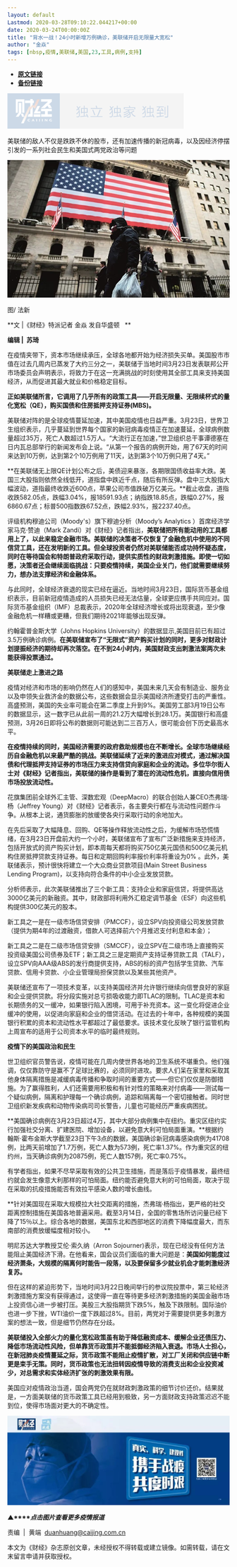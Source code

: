 ```yaml
---
layout: default
Lastmod: 2020-03-28T09:10:22.044217+00:00
date: 2020-03-24T00:00:00Z
title: "背水一战！24小时新增万例确诊，美联储开启无限量大宽松"
author: "金焱"
tags: [nbsp,疫情,美联储,美国,23,工具,病例,支持]
---
```


* [**原文链接**](https://mp.weixin.qq.com/s/jba5gt_yyUrv0avXah5G9Q)
* [**备份链接**](http://archive.today/Kjavk)


![](/images/post/77e6cfb5c7ef66e00d9bd04f74961594.jpg)

美联储的敌人不仅是跌跌不休的股市，还有加速传播的新冠病毒，以及因经济停摆引发的一系列社会民生和美国式两党政治等问题

![](/images/post/6368739c304852693faf2beda9d74a84.jpg)

图/ 法新

**文 |《财经》特派记者 金焱 发自华盛顿   **

**编辑 |  苏琦**

在疫情夹带下，资本市场继续承压，全球各地都开始为经济损失买单。美国股市市值在过去几周内已蒸发了大约三分之一，美联储于当地时间3月23日发表联邦公开市场委员会声明表示，将致力于在这一充满挑战的时刻使用其全部工具来支持美国经济，从而促进其最大就业和价格稳定目标。

**正如美联储所言，它调用了几乎所有的政策工具——开启无限量、无限续杯式的量化宽松（QE），购买国债和住房抵押支持证券(MBS)。**

美联储对阵的是全球疫情蔓延加速，其中美国疫情也日益严重。3月23日，世界卫生组织表示，几乎蔓延到世界每个国家的新冠病毒疫情正在加速蔓延，全球病例数量超过35万，死亡人数超过1.5万人。“大流行正在加速，”世卫组织总干事谭德塞在日内瓦总部举行的新闻发布会上说。“从第一个报告的病例开始，用了67天的时间来达到10万例，达到第2个10万例用了11天，达到第3个10万例只用了4天。”     

**在美联储无上限QE计划公布之后，美债迎来暴涨，各期限国债收益率大跌。美国三大股指则依然全线低开，道指盘中跌近千点，随后有所反弹。盘中三大股指大幅波动，道指最终收跌近600点，苹果公司市值跌破万亿美元。**截止收盘，道指收跌582.05点，跌幅3.04%，报18591.93点；纳指跌18.85点，跌幅0.27%，报6860.67点；标普500指数跌67.52点，跌幅2.93%，报2237.40点。

评级机构穆迪公司（Moody's）旗下穆迪分析（Moody’s Analytics ）首席经济学家马克·赞迪（Mark Zandi）对《财经》记者指出，**美联储把所有能动用的工具都用上了，以此来稳定金融市场。美联储的决策者不仅恢复了金融危机中使用的不同信贷工具，还在发明新的工具。但全球投资者仍然对美联储能否成功持怀疑态度，同时在等待国会和特朗普政府采取行动，提供实质性的财政刺激措施。即使一切如愿，决策者还会继续面临挑战：只要疫情持续，美国企业关门，他们就需要继续努力，想办法支撑经济和金融体系。**

与此同时，全球经济衰退的现实已经在逼近。当地时间3月23日，国际货币基金组织表示，目前新冠疫情造成的人员损失已经无法估量，全球更应携手共同应对。国际货币基金组织（IMF）总裁表示，2020年全球经济增长或将出现衰退，至少像金融危机一样糟或更糟，但我们期待2021年能够出现反弹。

约翰霍普金斯大学（Johns Hopkins University）的数据显示,美国目前已有超过3.5万例确诊病例。**在美联储宣布了“无限式”资产购买计划的同时，更多对财政计划提振经济的期待却再次落空。在不到24小时内，美国财政支出刺激法案两次未能获得投票通过。**

**美联储走上激进之路**

  

疫情对经济和市场的影响仍然在人们的感知中，美国未来几天会有制造业、服务业以及申领失业救济金的数据公布，这些数据会显示美国经济所遭受打击的严重性。高盛预测，美国的失业率可能会在第二季度上升到9%。美国劳工部3月19日公布的数据显示，这一数字已从此前一周的21.2万大幅增长到28.1万。美国银行和高盛预测，3月26日即将公布的数据则可能达到二三百万人，很可能会创下历史最高水平。

**在疫情持续的同时，美国经济需要的政府救助规模也在不断增长。全球市场继续经历自金融危机以来最严酷的挑战。美联储延续了近来的激进应对模式，通过解决国债和代理抵押支持证券的市场压力来支持信贷向家庭和企业的流动。多位华尔街人士对《财经》记者指出，美联储的操作是看到了潜在的流动性危机，直接向信用债市场投放流动性。**

花旗集团前全球外汇主管、深数宏观（DeepMacro）的联合创始人兼CEO杰弗瑞·杨（Jeffrey Young）对《财经》记者表示，各主要央行都在与流动性问题作斗争。从根本上说，通货膨胀的放缓使各央行采取行动的余地加大。

在先后采取了大幅降息、回购、QE等操作释放流动性之后，为缓解市场恐慌情绪，在3月23日开盘前大约一个小时，美联储宣布了宣布广泛新措施来支持经济，包括开放式的资产购买计划，即本周每天都将购买750亿美元国债和500亿美元机构住房抵押贷款支持证券。每日和定期回购利率报价利率将重设为0% 。此外，美联储表示，预计很快将建立一个大众商业贷款项目(Main Street Business Lending Program)，以支持向符合条件的中小企业发放贷款。

分析师表示，此次美联储推出了三个新工具：支持企业和家庭信贷，将提供高达3000亿美元的新融资。其中，财政部将利用外汇稳定调节基金（ESF）向这些机构提供300亿美元的股本。

新工具之一是在一级市场信贷安排（PMCCF），设立SPV向投资级公司发放贷款（提供为期4年的过渡融资，借款人可选择前六个月推迟支付利息和本金）；

新工具之二是在二级市场信贷安排（SMCCF），设立SPV在二级市场上直接购买投资级美国公司债券及ETF；新工具之三是定期资产支持证券贷款工具（TALF），设立SPV向AAA级ABS的发行商提供支持，ABS的标的资产包括学生贷款、汽车贷款、信用卡贷款、小企业管理局担保贷款以及某些其他资产。

美联储还宣布了一项技术变革，以支持美国经济并允许银行继续向信誉良好的家庭和企业提供贷款。将分段实施对总亏损吸收能力即TLAC的限制。TLAC是资本和长期债务的又一缓冲，如果银行陷入困境，可用于补充资本。这一变化将促进企业缓冲的使用，以促进向家庭和企业的借贷活动。在过去的十年中，各种规模的美国银行积累的资本和流动性水平都超过了最低要求。该技术变化反映了银行监管机构上周宣布的适用于公司资本水平的临时最终规则。

**疫情下的美国政治和民生**

世卫组织官员警告说，疫情可能在几周内使世界各地的卫生系统不堪重负。他们强调，仅仅靠防守是赢不了足球比赛的，必须同时进攻。要求人们呆在家里和采取其他身体隔离措施是减缓病毒传播和争取时间的重要方式——但它们仅仅是防御措施。为了赢得胜利，人们还需要用积极和有针对性的策略来对付病毒——测试每一个疑似病例，隔离和护理每一个确诊病例，追踪和隔离每一个密切接触者。同时世卫组织新发疾病和动物传染病司司长警告，儿童也可能经历严重疾病困扰。

**美国确诊病例在3月23日超过4万，其中大部分病例集中在纽约。重灾区纽约实行加强社交分离、扩建医院、增加设备，以避免意大利可怕局面重演。**根据约翰斯·霍布金斯大学截至23日下午3点的数据，美国确诊新冠病毒感染病例为41708例，比两天前增加了1.7万例，死亡人数为573例，死亡率1.37%。作为重灾区的纽约州，当天确诊病例为20875例，死亡人数157例，死亡率0.75%。 

有学者指出，如果不尽早采取有效的公共卫生措施，而是落后于疫情暴发，最终纽约就会发生像意大利那样的可怕局面。纽约能否避免意大利的可怕局面，取决于现在采取的抗疫措施能否有效拉平感染人数的增长曲线。

**针对美国现在采取大规模拉大社交距离的措施，杰弗瑞·杨指出，更严格的社交距离控制措施在美国各地普遍采用。截至3月14日，全国的零售场所访问量已经下降了15％以上。综合各地的数据，美国东北和西部地区的消费下降幅度最大，而东南部的消费放缓幅度相对较小。      **

明尼苏达大学教授艾伦·索久纳（Arron Sojourner)表示，现在已经没有任何方法能阻止美国经济下滑。在他看来，国会议员们面临的重大问题是：**美国如何能度过经济萧条，大规模的隔离何时能告一段落，以及要保留多少就业机会才能刺激经济复苏。**

但在这样的紧迫形势下，当地时间3月22日晚间举行的参议院投票中，第三轮经济刺激措施方案没有获得通过，这使得一直在等待更多经济刺激措施的美国金融市场上投资信心进一步被打压。美股三大股指期货下跌5%，触及下跌限制。国际油价也进一步下挫，WTI油价一度下跌超过8%。目前，两党对于需要提供更多刺激方案的想法一致，但是细节仍然存在分歧。

**美联储投入全部火力的量化宽松政策虽有助于降低融资成本、缓解企业还债压力、降低市场流动性风险，但单靠货币政策并不能抵御经济陷入衰退。市场人士担心，在新冠肺炎疫情蔓延之际，货币政策不能阻止疫情扩散，对工厂关闭和供应链中断更是束手无策。同时，货币政策也无法扭转因疫情导致的消费支出和企业投资减少，对总需求和实体经济扩张的刺激效果有限。**

美国应对疫情政治当道，国会两党仍在就财政刺激政策的细节讨价还价。结果就是，一方面美联储的货币政策工具已经用到极致，另一方面财政支持政策迟迟不能到位，使得市场面对更大的不确定性。

[![](/images/post/4d24a5670c9a87791ea8b757d030c0d3.jpg)](https://mp.weixin.qq.com/mp/homepage?__biz=MjM5NDU5NTM4MQ==&hid=29&sn=21c0f34c737748fe3b2c372bb40ae622)  

**▲****_点击图片查看更多疫情报道_**

  

  

责编  |  黄端  duanhuang@caijing.com.cn

本文为《财经》杂志原创文章，未经授权不得转载或建立镜像。如需转载，请在文末留言申请并获取授权。

